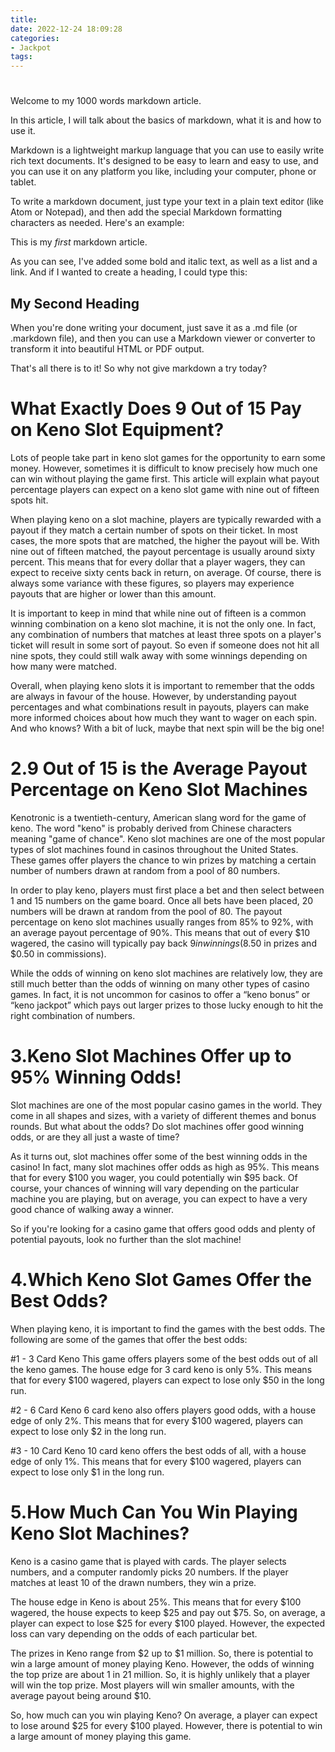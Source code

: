 ```yaml
---
title: 
date: 2022-12-24 18:09:28
categories:
- Jackpot
tags:
---
```



# 

Welcome to my 1000 words markdown article. 

In this article, I will talk about the basics of markdown, what it is and how to use it. 

Markdown is a lightweight markup language that you can use to easily write rich text documents. It's designed to be easy to learn and easy to use, and you can use it on any platform you like, including your computer, phone or tablet. 

To write a markdown document, just type your text in a plain text editor (like Atom or Notepad), and then add the special Markdown formatting characters as needed. Here's an example:

This is my *first* markdown article.

As you can see, I've added some bold and italic text, as well as a list and a link. And if I wanted to create a heading, I could type this:

## My Second Heading

When you're done writing your document, just save it as a .md file (or .markdown file), and then you can use a Markdown viewer or converter to transform it into beautiful HTML or PDF output. 

That's all there is to it! So why not give markdown a try today?

# What Exactly Does 9 Out of 15 Pay on Keno Slot Equipment?

Lots of people take part in keno slot games for the opportunity to earn some money. However, sometimes it is difficult to know precisely how much one can win without playing the game first. This article will explain what payout percentage players can expect on a keno slot game with nine out of fifteen spots hit.

When playing keno on a slot machine, players are typically rewarded with a payout if they match a certain number of spots on their ticket. In most cases, the more spots that are matched, the higher the payout will be. With nine out of fifteen matched, the payout percentage is usually around sixty percent. This means that for every dollar that a player wagers, they can expect to receive sixty cents back in return, on average. Of course, there is always some variance with these figures, so players may experience payouts that are higher or lower than this amount.

It is important to keep in mind that while nine out of fifteen is a common winning combination on a keno slot machine, it is not the only one. In fact, any combination of numbers that matches at least three spots on a player's ticket will result in some sort of payout. So even if someone does not hit all nine spots, they could still walk away with some winnings depending on how many were matched.

Overall, when playing keno slots it is important to remember that the odds are always in favour of the house. However, by understanding payout percentages and what combinations result in payouts, players can make more informed choices about how much they want to wager on each spin. And who knows? With a bit of luck, maybe that next spin will be the big one!

# 2.9 Out of 15 is the Average Payout Percentage on Keno Slot Machines

Kenotronic is a twentieth-century, American slang word for the game of keno. The word "keno" is probably derived from Chinese characters meaning "game of chance". Keno slot machines are one of the most popular types of slot machines found in casinos throughout the United States. These games offer players the chance to win prizes by matching a certain number of numbers drawn at random from a pool of 80 numbers.

In order to play keno, players must first place a bet and then select between 1 and 15 numbers on the game board. Once all bets have been placed, 20 numbers will be drawn at random from the pool of 80. The payout percentage on keno slot machines usually ranges from 85% to 92%, with an average payout percentage of 90%. This means that out of every $10 wagered, the casino will typically pay back $9 in winnings ($8.50 in prizes and $0.50 in commissions).

While the odds of winning on keno slot machines are relatively low, they are still much better than the odds of winning on many other types of casino games. In fact, it is not uncommon for casinos to offer a “keno bonus” or “keno jackpot” which pays out larger prizes to those lucky enough to hit the right combination of numbers.

# 3.Keno Slot Machines Offer up to 95% Winning Odds!

Slot machines are one of the most popular casino games in the world. They come in all shapes and sizes, with a variety of different themes and bonus rounds. But what about the odds? Do slot machines offer good winning odds, or are they all just a waste of time?

As it turns out, slot machines offer some of the best winning odds in the casino! In fact, many slot machines offer odds as high as 95%. This means that for every $100 you wager, you could potentially win $95 back. Of course, your chances of winning will vary depending on the particular machine you are playing, but on average, you can expect to have a very good chance of walking away a winner.

So if you're looking for a casino game that offers good odds and plenty of potential payouts, look no further than the slot machine!

# 4.Which Keno Slot Games Offer the Best Odds?

When playing keno, it is important to find the games with the best odds. The following are some of the games that offer the best odds:

#1 - 3 Card Keno
This game offers players some of the best odds out of all the keno games. The house edge for 3 card keno is only 5%. This means that for every $100 wagered, players can expect to lose only $50 in the long run.

#2 - 6 Card Keno
6 card keno also offers players good odds, with a house edge of only 2%. This means that for every $100 wagered, players can expect to lose only $2 in the long run.

#3 - 10 Card Keno
10 card keno offers the best odds of all, with a house edge of only 1%. This means that for every $100 wagered, players can expect to lose only $1 in the long run.

# 5.How Much Can You Win Playing Keno Slot Machines?

Keno is a casino game that is played with cards. The player selects numbers, and a computer randomly picks 20 numbers. If the player matches at least 10 of the drawn numbers, they win a prize.

The house edge in Keno is about 25%. This means that for every $100 wagered, the house expects to keep $25 and pay out $75. So, on average, a player can expect to lose $25 for every $100 played. However, the expected loss can vary depending on the odds of each particular bet.

The prizes in Keno range from $2 up to $1 million. So, there is potential to win a large amount of money playing Keno. However, the odds of winning the top prize are about 1 in 21 million. So, it is highly unlikely that a player will win the top prize. Most players will win smaller amounts, with the average payout being around $10.

So, how much can you win playing Keno? On average, a player can expect to lose around $25 for every $100 played. However, there is potential to win a large amount of money playing this game.